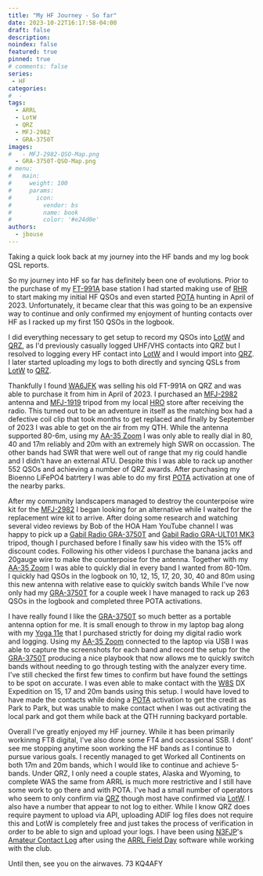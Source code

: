 ```yaml
---
title: "My HF Journey - So far"
date: 2023-10-22T16:17:58-04:00
draft: false
description: 
noindex: false
featured: true
pinned: true
# comments: false
series:
 - HF
categories:
#  - 
tags:
  - ARRL
  - LotW
  - QRZ
  - MFJ-2982
  - GRA-3750T
images:
#   - MFJ-2982-QSO-Map.png
  - GRA-3750T-QSO-Map.png
# menu:
#   main:
#     weight: 100
#     params:
#       icon:
#         vendor: bs
#         name: book
#         color: '#e24d0e'
authors:
  - jbouse
---
```


Taking a quick look back at my journey into the HF bands and my log book QSL reports.

<!--more-->

So my journey into HF so far has definitely been one of evolutions. Prior to the purchase of my [FT-991A] base station I had started making use of [RHR] to start making my initial HF QSOs and even started [POTA] hunting in April of 2023. Unfortunately, it became clear that this was going to be an expensive way to continue and only confirmed my enjoyment of hunting contacts over HF as I racked up my first 150 QSOs in the logbook.

I did everything necessary to get setup to record my QSOs into [LotW] and [QRZ], as I'd previously casually logged UHF/VHS contacts into QRZ but I resolved to logging every HF contact into [LotW] and I would import into [QRZ]. I later started uploading my logs to both directly and syncing QSLs from [LotW] to [QRZ].

Thankfully I found [WA6JFK] was selling his old FT-991A on QRZ and was able to purchase it from him in April of 2023. I purchased an [MFJ-2982] antenna and [MFJ-1919] tripod from my local [HRO] store after receiving the radio. This turned out to be an adventure in itself as the matching box had a defective coil clip that took months to get replaced and finally by September of 2023 I was able to get on the air from my QTH. While the antenna supported 80-6m, using my [AA-35 Zoom] I was only able to really dial in 80, 40 and 17m reliably and 20m with an extremely high SWR on occassion. The other bands had SWR that were well out of range that my rig could handle and I didn't have an external ATU. Despite this I was able to rack up another 552 QSOs and achieving a number of QRZ awards. After purchasing my Bioenno LiFePO4 batrtery I was able to do my first [POTA] activation at one of the nearby parks.

After my community landscapers managed to destroy the counterpoise wire kit for the [MFJ-2982] I began looking for an alternative while I waited for the replacement wire kit to arrive. After doing some research and watching several video reviews by Bob of the HOA Ham YouTube channel I was happy to pick up a [Gabil Radio GRA-3750T][GRA-3750T] and [Gabil Radio GRA-ULT01 MK3][GRA-ULT01] tripod, though I purchased before I finally saw his video with the 15% off discount codes. Following his other videos I purchase the banana jacks and 20gauge wire to make the counterpoise for the antenna. Together with my [AA-35 Zoom] I was able to quickly dial in every band I wanted from 80-10m. I quickly had QSOs in the logbook on 10, 12, 15, 17, 20, 30, 40 and 80m using this new antenna with relative ease to quickly switch bands While I've now only had my [GRA-3750T] for a couple week I have managed to rack up 263 QSOs in the logbook and completed three POTA activations.

I have really found I like the [GRA-3750T] so much better as a portable antenna option for me. It is small enough to throw in my laptop bag along with my [Yoga 11e] that I purchased strictly for doing my digital radio work and logging. Using my [AA-35 Zoom] connected to the laptop via USB I was able to capture the screenshots for each band and record the setup for the [GRA-3750T] producing a nice playbook that now allows me to quickly switch bands without needing to go through testing with the analyzer every time. I've still checked the first few times to confirm but have found the settings to be spot on accurate. I was even able to make contact with the [W8S] DX Expedition on 15, 17 and 20m bands using this setup. I would have loved to have made the contacts while doing a [POTA] activation to get the credit as Park to Park, but was unable to make contact when I was out activating the local park and got them while back at the QTH running backyard portable.

Overall I've greatly enjoyed my HF journey. While it has been primarily workinmg FT8 digital, I've also done some FT4 and occassional SSB. I dont' see me stopping anytime soon working the HF bands as I continue to pursue various goals. I recently managed to get Worked all Continents on both 17m and 20m bands, which I would like to continue and achieve 5-bands. Under QRZ, I only need a couple states, Alaska and Wyoming, to complete WAS the same from ARRL is much more restrictive and I still have some work to go there and with POTA. I've had a small number of operators who seem to only confirm via [QRZ] though most have confirmed via [LotW]. I also have a number that appear to not log to either. While I know QRZ does require payment to upload via API, uploading ADIF log files does not require this and LotW is completely free and just takes the process of verification in order to be able to sign and upload your logs. I have been using [N3FJP]'s [Amateur Contact Log][ACLog] after using the [ARRL Field Day][ARRLFD] software while working with the club.

Until then, see you on the airwaves. 73 KQ4AFY

[FT-991A]: https://www.yaesu.com/indexVS.cfm?cmd=DisplayProducts&ProdCatID=102&encProdID=490C4A71118AD0F4E825E89D821B73BB "Yaesu FT-991A"
[RHR]: https://www.remotehamradio.com/ "Remote Ham Radio - On the air anywhere"
[POTA]: https://pota.app/ "Parks On The Air"
[WA6JFK]: https://www.qrz.com/db/WA6JFK "WA6JFK - BRIAN D FROBISHER"
[MFJ-2982]: https://mfjenterprises.com/products/mfj-2982 "MFJ-2982,31FT WIRE VERT. 80-6M"
[MFJ-1919]: https://mfjenterprises.com/products/mfj-1919 "MFJ-1919, ANTENNA STAND"
[HRO]: https://www.hamradio.com/ "Ham Radio Outlet"
[AA-35 Zoom]: https://rigexpert.com/products/antenna-analyzers/aa-35-zoom/ "RigExpert AA-35 Zoom Antenna Analyzer"
[LotW]: https://lotw.arrl.org/lotwuser/default "ARRL's Logbook of the World"
[QRZ]: https://logbook.qrz.com/ "Logbook by QRZ.com"
[GRA-3750T]: https://www.gabilradio.com/gra-7350t "GRA-7350T telescopic car antenna"
[GRA-ULT01]: https://www.gabilradio.com/gra-ult01-mk3eng "GRA-ULT01 MK3 Lightweight Portable Antenna Mast Mount Tripod Tower"
[Yoga 11e]: https://www.lenovo.com/us/en/p/laptops/thinkpad/thinkpad11e/thinkpad-yoga-11e-(5th-gen)/20lms09v00 "Lenova Thinkpad Yoga 11e (5th Gen)"
[W8S]: https://swains2020.lldxt.eu/ "W8S Swains Island"
[N3FJP]: https://www.n3fjp.com/ "N3FJP's Amateur Radio Software"
[ACLog]: https://www.n3fjp.com/aclog.html "N3FJP's Amateur Contact Log"
[ARRLFD]: https://www.n3fjp.com/fieldday.html "N3FJP's ARRL Field Day Contest Log"

